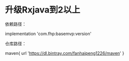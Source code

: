 # 升级Rxjava到2以上

依赖路径：

implementation 'com.fhp:basemvp:version'

仓库路径：

maven{
url 'https://dl.bintray.com/fanhaipeng1226/maven'
}